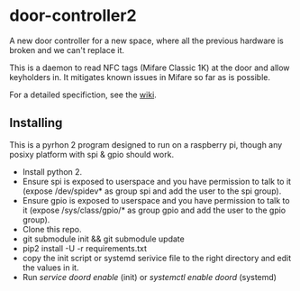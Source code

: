 # door-controller2
A new door controller for a new space, where all the previous hardware is broken and we can't replace it.

This is a daemon to read NFC tags (Mifare Classic 1K) at the door and allow keyholders in.
It mitigates known issues in Mifare so far as is possible.

For a detailed specifiction, see the [wiki](https://wiki.somakeit.org.uk/wiki/The_Door).

## Installing
This is a pyrhon 2 program designed to run on a raspberry pi, though any posixy platform with spi & gpio should work.

* Install python 2.
* Ensure spi is exposed to userspace and you have permission to talk to it (expose /dev/spidev\* as group spi and add the user to the spi group).
* Ensure gpio is exposed to userspace and you have permission to talk to it (expose /sys/class/gpio/\* as group gpio and add the user to the gpio group).
* Clone this repo.
* git submodule init && git submodule update
* pip2 install -U -r requirements.txt
* copy the init script or systemd serivice file to the right directory and edit the values in it.
* Run *service doord enable* (init) or *systemctl enable doord* (systemd)
